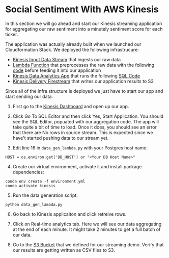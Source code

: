 # Social Sentiment With AWS Kinesis

In this section we will go ahead and start our Kinesis streaming application for aggregating our raw sentiment into a minutely sentiment score for each ticker. 

The application was actually already built when we launched our Cloudformation Stack. We deployed the following infrastrucure:

- [Kinesis Input Data Stream](https://github.com/GarrettHoffman/ODSC_East_2019_Deploy_DS_Apps/blob/master/tutorial-infra.yaml#L283-L287) that ingests our raw data
- [Lambda Function](https://github.com/GarrettHoffman/ODSC_East_2019_Deploy_DS_Apps/blob/master/tutorial-infra.yaml#L326-L386) that preprocesses the raw data with the following [code](https://github.com/GarrettHoffman/ODSC_East_2019_Deploy_DS_Apps/blob/master/02_streaming_analytics/01_kinesis/preprocess_sent_lambda.py) before feeding it into our application
- [Kinesis Data Analytics App](https://github.com/GarrettHoffman/ODSC_East_2019_Deploy_DS_Apps/blob/master/tutorial-infra.yaml#L409-L456) that runs the following [SQL Code](https://github.com/GarrettHoffman/ODSC_East_2019_Deploy_DS_Apps/blob/master/02_streaming_analytics/01_kinesis/agg_sent_minutely.sql)
- [Kinesis Delivery Firestream](https://github.com/GarrettHoffman/ODSC_East_2019_Deploy_DS_Apps/blob/master/tutorial-infra.yaml#L289-L301) that writes our application results to S3

Since all of the infra structure is deployed we just have to start our app and start sending our data. 

1. First go to the [Kinesis Dashboard](https://console.aws.amazon.com/kinesis/home?region=us-east-1#/dashboard) and open up our app. 

2. Click Go To SQL Editor and then click Yes, Start Application. You should see the SQL Editor, popuated with our aggregation code. The app will take quite a bit of time to load. Once it does, you should see an error that there are No rows in source stream. This is expected since we have't started pushing data to our stream yet.

3. Edit line 16 in `data_gen_lambda.py` with your Postgres host name:

```
HOST = os.environ.get('DB_HOST') or "<Your DB Host Name>"
```

4. Create our virtual environment, activate it and install package dependencies: 

```
conda env create -f environment.yml
conda activate kinesis
```

5. Run the data generation script:

```
python data_gen_lambda.py
```

6. Go back to Kinesis applicaiton and click retreive rows.

7. Click on Real-time analytics tab. Here we will see our data aggregating at the end of each minute. It might take 2 minutes to get a full batch of our data.

8. Go to the [S3 Bucket](https://github.com/GarrettHoffman/ODSC_East_2019_Deploy_DS_Apps/blob/master/tutorial-infra.yaml#L254-L258) that we defined for our streaming demo. Verify that our results are getting written as CSV files to S3.